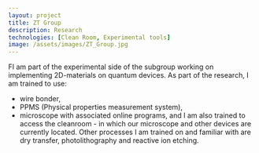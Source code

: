 ```yaml
---
layout: project
title: ZT Group
description: Research
technologies: [Clean Room, Experimental tools]
image: /assets/images/ZT_Group.jpg
---
```


FI am part of the experimental side of the subgroup working on implementing 2D-materials on quantum devices. As part of the research, I am trained to use:
- wire bonder, 
- PPMS (Physical properties measurement system),
- microscope with associated online programs,
and I am also trained to access the cleanroom - in which our microscope and other devices are currently located. Other processes I am trained on and familiar with are dry transfer, photolithography and reactive ion etching.
